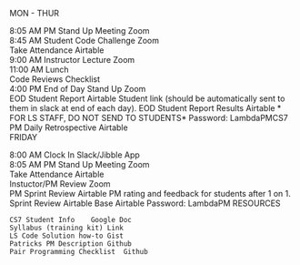 MON - THUR			

8:05 AM	PM Stand Up Meeting	Zoom	
8:45 AM	Student Code Challenge	Zoom	
	Take Attendance	Airtable	
9:00 AM	Instructor Lecture	Zoom	
11:00 AM	Lunch		
	Code Reviews	Checklist	
4:00 PM	End of Day Stand Up	Zoom	
	EOD Student Report	Airtable	Student link (should be automatically sent to them in slack at end of each day).
	EOD Student Report Results	Airtable	* FOR LS STAFF, DO NOT SEND TO STUDENTS* Password: LambdaPMCS7
	PM Daily Retrospective	Airtable	
FRIDAY			
			
8:00 AM	Clock In	Slack/Jibble App	
8:05 AM	PM Stand Up Meeting	Zoom	
	Take Attendance	Airtable	
	Instuctor/PM Review	Zoom	
	PM Sprint Review	Airtable	PM rating and feedback for students after 1 on 1.
	Sprint Review Airtable Base	Airtable	Password: LambdaPM
RESOURCES			
			
	CS7 Student Info	Google Doc	
	Syllabus (training kit)	Link	
	LS Code Solution how-to	Gist	
	Patricks PM Description	Github	
	Pair Programming Checklist	Github	
